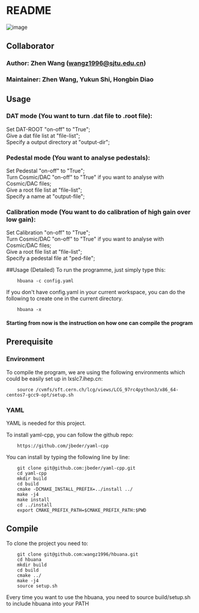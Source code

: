 # README

![image](config/framework.png)

## Collaborator
### Author: Zhen Wang (wangz1996@sjtu.edu.cn)
### Maintainer: Zhen Wang, Yukun Shi, Hongbin Diao

## Usage
### DAT mode (You want to turn .dat file to .root file):
Set DAT-ROOT "on-off" to "True";  
Give a dat file list at "file-list";  
Specify a output directory at "output-dir";  

### Pedestal mode (You want to analyse pedestals):
Set Pedestal "on-off" to "True";  
Turn Cosmic/DAC "on-off" to "True" if you want to analyse with Cosmic/DAC files;  
Give a root file list at "file-list";  
Specify a name at "output-file";  

### Calibration mode (You want to do calibration of high gain over low gain):
Set Calibration "on-off" to "True";  
Turn Cosmic/DAC "on-off" to "True" if you want to analyse with Cosmic/DAC files;  
Give a root file list at "file-list";  
Specify a pedestal file at "ped-file";  

##Usage (Detailed)
To run the programme, just simply type this:
```
	hbuana -c config.yaml
```
If you don't have config.yaml in your current workspace, you can do the following to create one in the current directory.

```
	hbuana -x
```


#### Starting from now is the instruction on how one can compile the program
## Prerequisite
### Environment
To compile the program, we are using the following environments which could be easily set up in lxslc7.ihep.cn:
```
	source /cvmfs/sft.cern.ch/lcg/views/LCG_97rc4python3/x86_64-centos7-gcc9-opt/setup.sh
```
### YAML
YAML is needed for this project.

To install yaml-cpp, you can follow the github repo:
```
	https://github.com/jbeder/yaml-cpp
```

You can install by typing the following line by line:
```
	git clone git@github.com:jbeder/yaml-cpp.git
	cd yaml-cpp
	mkdir build
	cd build
	cmake -DCMAKE_INSTALL_PREFIX=../install ../
	make -j4
	make install
	cd ../install
	export CMAKE_PREFIX_PATH=$CMAKE_PREFIX_PATH:$PWD
```

## Compile
To clone the project you need to:
```
	git clone git@github.com:wangz1996/hbuana.git
	cd hbuana
	mkdir build
	cd build
	cmake ../
	make -j4
	source setup.sh
```

Every time you want to use the hbuana, you need to source build/setup.sh to include hbuana into your PATH
